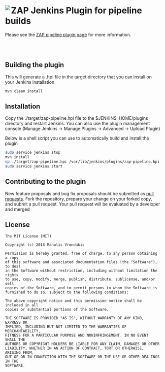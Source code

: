 <a href='https://www.owasp.org/index.php/OWASP_Zed_Attack_Proxy_Project' align="top"><img align="left" src='https://github.com/vrondakis/zap-jenkins-pipeline-plugin/raw/master/src/main/webapp/logo.png'></a>
ZAP Jenkins Plugin for pipeline builds
===
Please see the [ZAP pipeline plugin page](https://plugins.jenkins.io/zap-pipeline) for more information.

<br><br>
## Building the plugin

This will generate a .hpi file in the target directory that you can install on your Jenkins installation. 

```groovy
mvn clean install
```

## Installation
Copy the ./target/zap-pipeline.hpi file to the $JENKINS_HOME/plugins directory and restart Jenkins.
You can also use the plugin management console (Manage Jenkins -> Manage Plugins -> Advanced -> Upload Plugin)

Below is a shell script you can use to automatically build and install the plugin

```sh
sudo service jenkins stop
mvn install
cp ./target/zap-pipeline.hpi /var/lib/jenkins/plugins/zap-pipeline.hpi
sudo service jenkins start
```




## Contributing to the plugin
New feature proposals and bug fix proposals should be submitted as [pull requests](https://help.github.com/articles/creating-a-pull-request). Fork the repository, prepare your change on your forked copy, and submit a pull request. Your pull request will be evaluated by a developer and merged


## License

	The MIT License (MIT)
	
	Copyright (c) 2018 Manolis Vrondakis
	
	Permission is hereby granted, free of charge, to any person obtaining a copy
	of this software and associated documentation files (the "Software"), to deal
	in the Software without restriction, including without limitation the rights
	to use, copy, modify, merge, publish, distribute, sublicense, and/or sell
	copies of the Software, and to permit persons to whom the Software is
	furnished to do so, subject to the following conditions:
	
	The above copyright notice and this permission notice shall be included in all
	copies or substantial portions of the Software.
	
	THE SOFTWARE IS PROVIDED "AS IS", WITHOUT WARRANTY OF ANY KIND, EXPRESS OR
	IMPLIED, INCLUDING BUT NOT LIMITED TO THE WARRANTIES OF MERCHANTABILITY,
	FITNESS FOR A PARTICULAR PURPOSE AND NONINFRINGEMENT. IN NO EVENT SHALL THE
	AUTHORS OR COPYRIGHT HOLDERS BE LIABLE FOR ANY CLAIM, DAMAGES OR OTHER
	LIABILITY, WHETHER IN AN ACTION OF CONTRACT, TORT OR OTHERWISE, ARISING FROM,
	OUT OF OR IN CONNECTION WITH THE SOFTWARE OR THE USE OR OTHER DEALINGS IN THE
	SOFTWARE.

